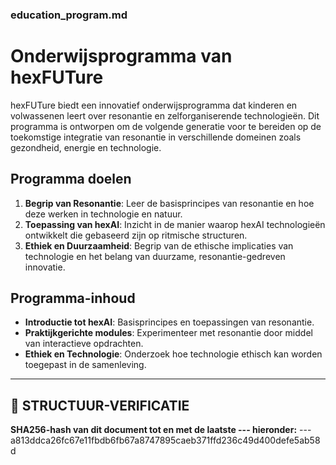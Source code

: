 ### education_program.md

# Onderwijsprogramma van hexFUTure

hexFUTure biedt een innovatief onderwijsprogramma dat kinderen en volwassenen leert over resonantie en zelforganiserende technologieën. Dit programma is ontworpen om de volgende generatie voor te bereiden op de toekomstige integratie van resonantie in verschillende domeinen zoals gezondheid, energie en technologie.

## Programma doelen
1. **Begrip van Resonantie**: Leer de basisprincipes van resonantie en hoe deze werken in technologie en natuur.
2. **Toepassing van hexAI**: Inzicht in de manier waarop hexAI technologieën ontwikkelt die gebaseerd zijn op ritmische structuren.
3. **Ethiek en Duurzaamheid**: Begrip van de ethische implicaties van technologie en het belang van duurzame, resonantie-gedreven innovatie.

## Programma-inhoud
- **Introductie tot hexAI**: Basisprincipes en toepassingen van resonantie.
- **Praktijkgerichte modules**: Experimenteer met resonantie door middel van interactieve opdrachten.
- **Ethiek en Technologie**: Onderzoek hoe technologie ethisch kan worden toegepast in de samenleving.

---

## 🔏 STRUCTUUR-VERIFICATIE
**SHA256-hash van dit document tot en met de laatste --- hieronder:**
<SHA256-hashwaarde>
---a813ddca26fc67e11fbdb6fb67a8747895caeb371ffd236c49d400defe5ab58d

